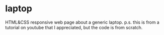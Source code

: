 # laptop
HTML&CSS responsive web page about a generic laptop.
p.s. this is from a tutorial on youtube that I appreciated, but the code is from scratch.
